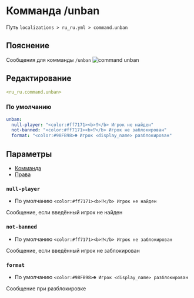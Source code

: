 # Комманда /unban
Путь `localizations > ru_ru.yml > command.unban`

## Пояснение
Сообщения для комманды `/unban`
![command unban](/commandunban.png)

## Редактирование
```yaml
<ru_ru.command.unban>
```

### По умолчанию
```yaml
unban:
  null-player: "<color:#ff7171><b>⁉</b> Игрок не найден"
  not-banned: "<color:#ff7171><b>⁉</b> Игрок не заблокирован"
  format: "<color:#98FB98>☻ Игрок <display_name> разблокирован"
```

## Параметры

- [Комманда](/ru/command/unban/)
- [Права](/ru/permission/command/unban/)

### `null-player`
- По умолчанию `<color:#ff7171><b>⁉</b> Игрок не найден`

Сообщение, если введённый игрок не найден

### `not-banned`
- По умолчанию `<color:#ff7171><b>⁉</b> Игрок не заблокирован`

Сообщение, если введённый игрок не заблокирован

### `format`
- По умолчанию `<color:#98FB98>☻ Игрок <display_name> разблокирован`

Сообщение при разблокировке
